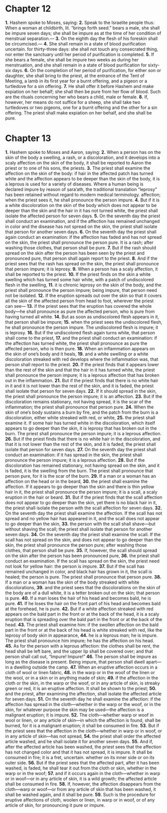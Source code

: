 # Chapter 12
**1.** Hashem spoke to Moses, saying: **2.** Speak to the Israelite people thus: When a woman at childbirth, lit. “brings forth seed.” bears a male, she shall be impure seven days; she shall be impure as at the time of her condition of menstrual separation.— **3.** On the eighth day the flesh of his foreskin shall be circumcised.— **4.** She shall remain in a state of blood purification uncertain. for thirty-three days: she shall not touch any consecrated thing, nor enter the sanctuary until her period of purification is completed. **5.** If she bears a female, she shall be impure two weeks as during her menstruation, and she shall remain in a state of blood purification for sixty-six days. **6.** On the completion of her period of purification, for either son or daughter, she shall bring to the priest, at the entrance of the Tent of Meeting, a lamb in its first year for a burnt offering, and a pigeon or a turtledove for a sin offering. **7.** He shall offer it before Hashem and make expiation on her behalf; she shall then be pure from her flow of blood. Such are the rituals concerning her who bears a child, male or female. **8.** If, however, her means do not suffice for a sheep, she shall take two turtledoves or two pigeons, one for a burnt offering and the other for a sin offering. The priest shall make expiation on her behalf, and she shall be pure. 
# Chapter 13
**1.** Hashem spoke to Moses and Aaron, saying: **2.** When a person has on the skin of the body a swelling, a rash, or a discoloration, and it develops into a scaly affection on the skin of the body, it shall be reported to Aaron the priest or to one of his sons, the priests. **3.** The priest shall examine the affection on the skin of the body: if hair in the affected patch has turned white and the affection appears to be deeper than the skin of the body, it is a leprous is used for a variety of diseases. Where a human being is declared impure by reason of ṣara‘ath, the traditional translation “leprosy” has been retained without regard to modern medical terminology. affection; when the priest sees it, he shall pronounce the person impure. **4.** But if it is a white discoloration on the skin of the body which does not appear to be deeper than the skin and the hair in it has not turned white, the priest shall isolate the affected person for seven days. **5.** On the seventh day the priest shall conduct an examination, and if the affection has remained unchanged in color and the disease has not spread on the skin, the priest shall isolate that person for another seven days. **6.** On the seventh day the priest shall again conduct an examination: if the affection has faded and has not spread on the skin, the priest shall pronounce the person pure. It is a rash; after washing those clothes, that person shall be pure. **7.** But if the rash should spread on the skin after the person has been seen by the priest and pronounced pure, that person shall again report to the priest. **8.** And if the priest sees that the rash has spread on the skin, the priest shall pronounce that person impure; it is leprosy. **9.** When a person has a scaly affection, it shall be reported to the priest. **10.** If the priest finds on the skin a white swelling which has turned some hair white, with a patch of undiscolored flesh in the swelling, **11.** it is chronic leprosy on the skin of the body, and the priest shall pronounce the person impure; being impure, that person need not be isolated. **12.** If the eruption spreads out over the skin so that it covers all the skin of the affected person from head to foot, wherever the priest can see— **13.** if the priest sees that the eruption has covered the whole body—he shall pronounce as pure the affected person, who is pure from having turned all white. **14.** But as soon as undiscolored flesh appears in it, that person shall be impure; **15.** when the priest sees the undiscolored flesh, he shall pronounce the person impure. The undiscolored flesh is impure; it is leprosy. **16.** But if the undiscolored flesh again turns white, that person shall come to the priest, **17.** and the priest shall conduct an examination: if the affection has turned white, the priest shall pronounce as pure the affected person, who is then pure. **18.** When an inflammation appears on the skin of one’s body and it heals, **19.** and a white swelling or a white discoloration streaked with red develops where the inflammation was, that person shall report to the priest. **20.** If the priest finds that it appears lower than the rest of the skin and that the hair in it has turned white, the priest shall pronounce the person impure; it is a leprous affection that has broken out in the inflammation. **21.** But if the priest finds that there is no white hair in it and it is not lower than the rest of the skin, and it is faded, the priest shall isolate that person for seven days. **22.** If it should spread in the skin, the priest shall pronounce the person impure; it is an affection. **23.** But if the discoloration remains stationary, not having spread, it is the scar of the inflammation; the priest shall pronounce that person pure. **24.** When the skin of one’s body sustains a burn by fire, and the patch from the burn is a discoloration, either white streaked with red, or white, **25.** the priest shall examine it. If some hair has turned white in the discoloration, which itself appears to go deeper than the skin, it is leprosy that has broken out in the burn. The priest shall pronounce the person impure; it is a leprous affection. **26.** But if the priest finds that there is no white hair in the discoloration, and that it is not lower than the rest of the skin, and it is faded, the priest shall isolate that person for seven days. **27.** On the seventh day the priest shall conduct an examination: if it has spread in the skin, the priest shall pronounce the person impure; it is a leprous affection. **28.** But if the discoloration has remained stationary, not having spread on the skin, and it is faded, it is the swelling from the burn. The priest shall pronounce that person pure, for it is the scar of the burn. **29.** If a man or a woman has an affection on the head or in the beard, **30.** the priest shall examine the affection. If it appears to go deeper than the skin and there is thin yellow hair in it, the priest shall pronounce the person impure; it is a scall, a scaly eruption in the hair or beard. **31.** But if the priest finds that the scall affection does not appear to go deeper than the skin, yet there is no black hair in it, the priest shall isolate the person with the scall affection for seven days. **32.** On the seventh day the priest shall examine the affection. If the scall has not spread and no yellow hair has appeared in it, and the scall does not appear to go deeper than the skin, **33.** the person with the scall shall shave—but without shaving the scall; the priest shall isolate that person for another seven days. **34.** On the seventh day the priest shall examine the scall. If the scall has not spread on the skin, and does not appear to go deeper than the skin, the priest shall pronounce the person pure; after washing those clothes, that person shall be pure. **35.** If, however, the scall should spread on the skin after the person has been pronounced pure, **36.** the priest shall conduct an examination. If the scall has spread on the skin, the priest need not look for yellow hair: the person is impure. **37.** But if the scall has remained unchanged in color, and black hair has grown in it, the scall is healed; the person is pure. The priest shall pronounce that person pure. **38.** If a man or a woman has the skin of the body streaked with white discolorations, **39.** and the priest sees that the discolorations on the skin of the body are of a dull white, it is a tetter broken out on the skin; that person is pure. **40.** If a man loses the hair of his head and becomes bald, he is pure. **41.** If he loses the hair on the front part of his head and becomes bald at the forehead, he is pure. **42.** But if a white affection streaked with red appears on the bald part in the front or at the back of the head, it is a scaly eruption that is spreading over the bald part in the front or at the back of the head. **43.** The priest shall examine him: if the swollen affection on the bald part in the front or at the back of his head is white streaked with red, like the leprosy of body skin in appearance, **44.** he is a leprous man; he is impure. The priest shall pronounce him impure; he has the affection on his head. **45.** As for the person with a leprous affection: the clothes shall be rent, the head shall be left bare, and the upper lip shall be covered over; and that person shall call out, “Impure! Impure!” **46.** The person shall be impure as long as the disease is present. Being impure, that person shall dwell apart—in a dwelling outside the camp. **47.** When an eruptive affection occurs in a cloth of wool or linen fabric, **48.** in the warp or in the woof of the linen or the wool, or in a skin or in anything made of skin; **49.** if the affection in the cloth or the skin, in the warp or the woof, or in any article of skin, is streaky green or red, it is an eruptive affection. It shall be shown to the priest; **50.** and the priest, after examining the affection, shall isolate the affected article for seven days. **51.** On the seventh day he shall examine the affection: if the affection has spread in the cloth—whether in the warp or the woof, or in the skin, for whatever purpose the skin may be used—the affection is a malignant eruption; it is impure. **52.** The cloth—whether warp or woof in wool or linen, or any article of skin—in which the affection is found, shall be burned, for it is a malignant eruption; it shall be consumed in fire. **53.** But if the priest sees that the affection in the cloth—whether in warp or in woof, or in any article of skin—has not spread, **54.** the priest shall order the affected article washed, and he shall isolate it for another seven days. **55.** And if, after the affected article has been washed, the priest sees that the affection has not changed color and that it has not spread, it is impure. It shall be consumed in fire; it is a fret, uncertain. whether on its inner side or on its outer side. **56.** But if the priest sees that the affected part, after it has been washed, is faded, he shall tear it out from the cloth or skin, whether in the warp or in the woof; **57.** and if it occurs again in the cloth—whether in warp or in woof—or in any article of skin, it is a wild growth; the affected article shall be consumed in fire. **58.** If, however, the affection disappears from the cloth—warp or woof—or from any article of skin that has been washed, it shall be washed again, and it shall be pure. **59.** Such is the procedure for eruptive affections of cloth, woolen or linen, in warp or in woof, or of any article of skin, for pronouncing it pure or impure.